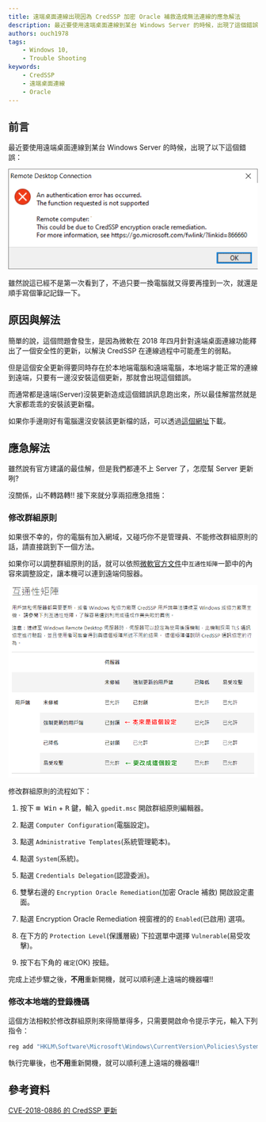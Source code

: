 ```yaml
---
title: 遠端桌面連線出現因為 CredSSP 加密 Oracle 補救造成無法連線的應急解法
description: 最近要使用遠端桌面連線到某台 Windows Server 的時候，出現了這個錯誤： CredSSP 加密 Oracle 補救(credssp encryption oracle-remediation error)。 雖然說這已經不是第一次看到了，不過只要一換電腦就又得要再撞到一次，就還是順手寫個筆記記錄一下。
authors: ouch1978
tags: 
    - Windows 10, 
    - Trouble Shooting
keywords:
    - CredSSP
    - 遠端桌面連線
    - Oracle
---
```


## 前言

最近要使用遠端桌面連線到某台 Windows Server 的時候，出現了以下這個錯誤：

![出現因 CredSSP 加密 Oracle 補救造成的錯誤](credssp-encryption-oracle-remediation-error.png "出現因 CredSSP 加密 Oracle 補救造成的錯誤")

雖然說這已經不是第一次看到了，不過只要一換電腦就又得要再撞到一次，就還是順手寫個筆記記錄一下。

<!--truncate-->

## 原因與解法

簡單的說，這個問題會發生，是因為微軟在 2018 年四月針對遠端桌面連線功能釋出了一個安全性的更新，以解決 CredSSP 在連線過程中可能產生的弱點。

但是這個安全更新得要同時存在於本地端電腦和遠端電腦，本地端才能正常的連線到遠端，只要有一邊沒安裝這個更新，那就會出現這個錯誤。

而通常都是遠端(Server)沒裝更新造成這個錯誤訊息跑出來，所以最佳解當然就是大家都乖乖的安裝該更新檔。

如果你手邊剛好有電腦還沒安裝該更新檔的話，可以透過[這個網址](https://www.catalog.update.microsoft.com/Search.aspx?q=KB4093120 "KB4093120")下載。

## 應急解法

雖然說有官方建議的最佳解，但是我們都連不上 Server 了，怎麼幫 Server 更新咧?

沒關係，山不轉路轉!! 接下來就分享兩招應急措施：

### 修改群組原則

如果很不幸的，你的電腦有加入網域，又碰巧你不是管理員、不能修改群組原則的話，請直接跳到下一個方法。

如果你可以調整群組原則的話，就可以依照[微軟官方文件](https://support.microsoft.com/zh-tw/topic/cve-2018-0886-%E7%9A%84-credssp-%E6%9B%B4%E6%96%B0-5cbf9e5f-dc6d-744f-9e97-7ba400d6d3ea "CVE-2018-0886 的 CredSSP 更新")中`互通性矩陣`一節中的內容來調整設定，讓本機可以連到遠端伺服器。

![互通性矩陣](cve-2018-0886-interoperability-matrix.png "互通性矩陣")

修改群組原則的流程如下：

1. 按下 <kbd>⊞ Win</kbd> + <kbd>R</kbd> 鍵，輸入 `gpedit.msc` 開啟群組原則編輯器。

2. 點選 `Computer Configuration`(電腦設定)。

3. 點選 `Administrative Templates`(系統管理範本)。

4. 點選 `System`(系統)。

5. 點選 `Credentials Delegation`(認證委派)。

6. 雙擊右邊的 `Encryption Oracle Remediation`(加密 Oracle 補救) 開啟設定畫面。

7. 點選 Encryption Oracle Remediation 視窗裡的的 `Enabled`(已啟用) 選項。

8. 在下方的 `Protection Level`(保護層級) 下拉選單中選擇 `Vulnerable`(易受攻擊)。

9. 按下右下角的 `確定`(OK) 按鈕。

完成上述步驟之後，**不用**重新開機，就可以順利連上遠端的機器囉!!

### 修改本地端的登錄機碼

這個方法相較於修改群組原則來得簡單得多，只需要開啟命令提示字元，輸入下列指令：

```powershell
reg add "HKLM\Software\Microsoft\Windows\CurrentVersion\Policies\System\CredSSP\Parameters" /f /v AllowEncryptionOracle /t REG_DWORD /d 2
```

執行完畢後，也**不用**重新開機，就可以順利連上遠端的機器囉!!

## 參考資料

[CVE-2018-0886 的 CredSSP 更新](https://support.microsoft.com/zh-tw/topic/cve-2018-0886-%E7%9A%84-credssp-%E6%9B%B4%E6%96%B0-5cbf9e5f-dc6d-744f-9e97-7ba400d6d3ea "CVE-2018-0886 的 CredSSP 更新")
